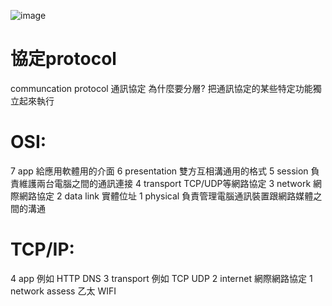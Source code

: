 ![image](https://github.com/MyDearGreatTeacher/CS2020B/raw/master/protocol.jpg)
# 協定protocol
communcation protocol 通訊協定
為什麼要分層?
把通訊協定的某些特定功能獨立起來執行
# OSI:
7  app  給應用軟體用的介面
6  presentation  雙方互相溝通用的格式
5  session  負責維護兩台電腦之間的通訊連接
4  transport  TCP/UDP等網路協定
3  network  網際網路協定
2  data link  實體位址
1  physical  負責管理電腦通訊裝置跟網路媒體之間的溝通
# TCP/IP:
4  app  例如 HTTP DNS
3  transport  例如 TCP UDP
2  internet  網際網路協定
1  network assess  乙太 WIFI
